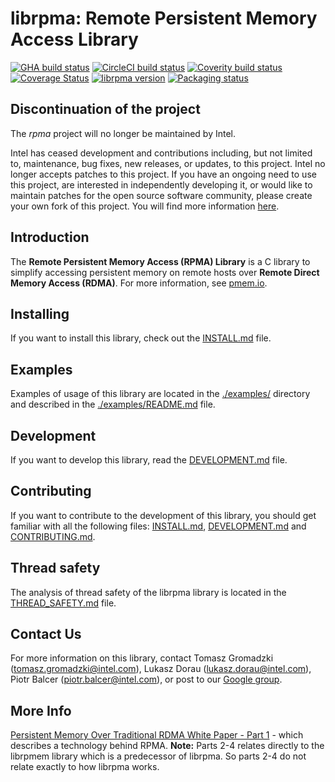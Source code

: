 # **librpma: Remote Persistent Memory Access Library**

[![GHA build status](https://github.com/pmem/rpma/workflows/GitHubActions/badge.svg?branch=main)](https://github.com/pmem/rpma/actions)
[![CircleCI build status](https://circleci.com/gh/pmem/rpma.svg?style=shield)](https://app.circleci.com/pipelines/github/pmem/rpma)
[![Coverity build status](https://scan.coverity.com/projects/21470/badge.svg)](https://scan.coverity.com/projects/pmem-rpma)
[![Coverage Status](https://codecov.io/github/pmem/rpma/coverage.svg?branch=main)](https://codecov.io/gh/pmem/rpma/branch/main)
[![librpma version](https://img.shields.io/github/tag/pmem/rpma.svg)](https://github.com/pmem/rpma/releases/latest)
[![Packaging status](https://repology.org/badge/tiny-repos/rpma.svg)](https://repology.org/project/rpma/versions)


## Discontinuation of the project
The *rpma* project will no longer be maintained by Intel.

Intel has ceased development and contributions including, but not limited to, maintenance, bug fixes, new releases, or updates, to this project.
Intel no longer accepts patches to this project.
If you have an ongoing need to use this project, are interested in independently developing it, or would like to maintain patches for the open source software community, please create your own fork of this project.
You will find more information [here](https://pmem.io/blog/2022/11/update-on-pmdk-and-our-long-term-support-strategy/).

## Introduction 
The **Remote Persistent Memory Access (RPMA) Library** is a C library to simplify accessing persistent memory on remote hosts over **Remote Direct Memory Access (RDMA)**. For more information, see
[pmem.io](https://pmem.io).

## Installing

If you want to install this library, check out the [INSTALL.md](INSTALL.md) file.

## Examples

Examples of usage of this library are located in the [./examples/](./examples/) directory and described in the [./examples/README.md](./examples/README.md) file.

## Development

If you want to develop this library, read the [DEVELOPMENT.md](DEVELOPMENT.md) file.

## Contributing

If you want to contribute to the development of this library, you should get familiar with all the following files: [INSTALL.md](INSTALL.md), [DEVELOPMENT.md](DEVELOPMENT.md) and [CONTRIBUTING.md](CONTRIBUTING.md).

## Thread safety

The analysis of thread safety of the librpma library is located in the [THREAD_SAFETY.md](THREAD_SAFETY.md) file.

## Contact Us

For more information on this library, contact
Tomasz Gromadzki (tomasz.gromadzki@intel.com),
Lukasz Dorau (lukasz.dorau@intel.com),
Piotr Balcer (piotr.balcer@intel.com), or post to our
[Google group](https://groups.google.com/group/pmem).

## More Info

[Persistent Memory Over Traditional RDMA White Paper - Part 1](https://software.intel.com/content/www/us/en/develop/articles/persistent-memory-replication-over-traditional-rdma-part-1-understanding-remote-persistent.html) - which describes a technology behind RPMA. **Note:** Parts 2-4 relates directly to the librpmem library which is a predecessor of librpma. So parts 2-4 do not relate exactly to how librpma works.
